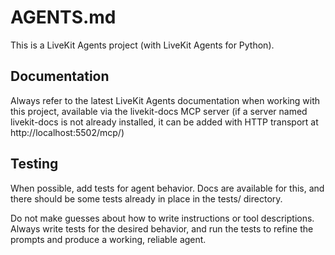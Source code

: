 # AGENTS.md

This is a LiveKit Agents project (with LiveKit Agents for Python).

## Documentation

Always refer to the latest LiveKit Agents documentation when working with this project, available via the livekit-docs MCP server (if a server named livekit-docs is not already installed, it can be added with HTTP transport at http://localhost:5502/mcp/)

## Testing

When possible, add tests for agent behavior. Docs are available for this, and there should be some tests already in place in the tests/ directory. 

Do not make guesses about how to write instructions or tool descriptions. Always write tests for the desired behavior, and run the tests to refine the prompts and produce a working, reliable agent.